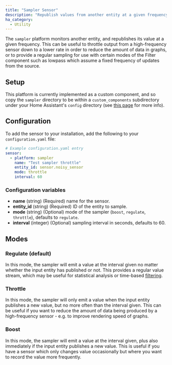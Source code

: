 ```yaml
---
title: "Sampler Sensor"
description: "Republish values from another entity at a given frequency."
ha_category:
  - Utility
---
```


The `sampler` platform monitors another entity, and republishes its value at a given frequency.  This can be useful to throttle output from a high-frequency sensor down to a lower rate in order to reduce the amount of data in graphs, or to provide a regular sampling for use with certain modes of the Filter component such as lowpass which assume a fixed frequency of updates from the source.

## Setup

This platform is currently implemented as a custom component, and so copy the `sampler` directory to be within a `custom_components` subdirectory under your Home Assistant's `config` directory (see [this page](https://developers.home-assistant.io/docs/en/creating_integration_file_structure.html) for more info).

## Configuration

To add the sensor to your installation, add the following to your `configuration.yaml` file:

```yaml
# Example configuration.yaml entry
sensor:
  - platform: sampler
    name: "Test sampler throttle"
    entity_id: sensor.noisy_sensor
    mode: throttle
    interval: 60
```

### Configuration variables

* **name** (string) (Required) name for the sensor.
* **entity_id** (string) (Required) ID of the entity to sample.
* **mode** (string) (Optional) mode of the sampler (`boost`, `regulate`, `throttle`), defaults to `regulate`.
* **interval** (integer) (Optional) sampling interval in seconds, defaults to 60.

## Modes

### Regulate (default)

In this mode, the sampler will emit a value at the interval given no matter whether the input entity has published or not.  This provides a regular value stream, which may be useful for statistical analysis or time-based [filtering](https://www.home-assistant.io/components/filter/).

### Throttle

In this mode, the sampler will only emit a value when the input entity publishes a new value, but no more often than the interval given.  This can be useful if you want to reduce the amount of data being produced by a high-frequency sensor - e.g. to improve rendering speed of graphs.

### Boost

In this mode, the sampler will emit a value at the interval given, plus also immediately if the input entity publishes a new value.  This is useful if you have a sensor which only changes value occasionally but where you want to record the value more frequently.
